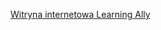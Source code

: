 [Witryna internetowa Learning Ally](http://go.microsoft.com/fwlink/?LinkID=239)

<!--HONumber=Oct16_HO1-->


